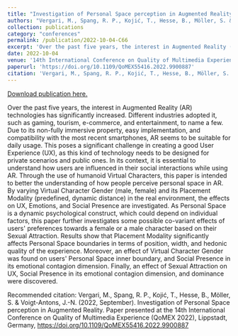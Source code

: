 ```yaml
---
title: "Investigation of Personal Space perception in Augmented Reality"
authors: "Vergari, M., Spang, R. P., Kojić, T., Hesse, B., Möller, S. & Voigt-Antons, J.-N."
collection: publications
category: "conferences"
permalink: /publication/2022-10-04-C66
excerpt: 'Over the past five years, the interest in Augmented Reality (AR) technologies has significantly increased. Different industries adopted it, such as gaming, tourism, e-commerce, and entertainment, to name a few. Due to its non-fully immersive property, easy implementation, and compatibility with the most recent smartphones, AR seems to be suitable for daily usage. This poses a significant challenge in creating a good User Experience (UX), as this kind of technology needs to be designed for private scenarios and public ones. In its context, it is essential to understand how users are influenced in their social interactions while using AR. Through the use of humanoid Virtual Characters, this paper is intended to better the understanding of how people perceive personal space in AR. By varying Virtual Character Gender (male, female) and its Placement Modality (predefined, dynamic distance) in the real environment, the effects on UX, Emotions, and Social Presence are investigated. As Personal Space is a dynamic psychological construct, which could depend on individual factors, this paper further investigates some possible co-variant effects of users&apos; preferences towards a female or a male character based on their Sexual Attraction. Results show that Placement Modality significantly affects Personal Space boundaries in terms of position, width, and hedonic quality of the experience. Moreover, an effect of Virtual Character Gender was found on users&apos; Personal Space inner boundary, and Social Presence in its emotional contagion dimension. Finally, an effect of Sexual Attraction on UX, Social Presence in its emotional contagion dimension, and dominance were discovered.'
date: 2022-10-04
venue: '14th International Conference on Quality of Multimedia Experience (QoMEX 2022)'
paperurl: 'https://doi.org/10.1109/QoMEX55416.2022.9900887'
citation: 'Vergari, M., Spang, R. P., Kojić, T., Hesse, B., Möller, S. &amp; Voigt-Antons, J.-N. (2022, September). Investigation of Personal Space perception in Augmented Reality. Paper presented at the 14th International Conference on Quality of Multimedia Experience (QoMEX 2022), Lippstadt, Germany, https://doi.org/10.1109/QoMEX55416.2022.9900887 '
---
```


<a href='https://doi.org/10.1109/QoMEX55416.2022.9900887'>Download publication here.</a>

Over the past five years, the interest in Augmented Reality (AR) technologies has significantly increased. Different industries adopted it, such as gaming, tourism, e-commerce, and entertainment, to name a few. Due to its non-fully immersive property, easy implementation, and compatibility with the most recent smartphones, AR seems to be suitable for daily usage. This poses a significant challenge in creating a good User Experience (UX), as this kind of technology needs to be designed for private scenarios and public ones. In its context, it is essential to understand how users are influenced in their social interactions while using AR. Through the use of humanoid Virtual Characters, this paper is intended to better the understanding of how people perceive personal space in AR. By varying Virtual Character Gender (male, female) and its Placement Modality (predefined, dynamic distance) in the real environment, the effects on UX, Emotions, and Social Presence are investigated. As Personal Space is a dynamic psychological construct, which could depend on individual factors, this paper further investigates some possible co-variant effects of users&apos; preferences towards a female or a male character based on their Sexual Attraction. Results show that Placement Modality significantly affects Personal Space boundaries in terms of position, width, and hedonic quality of the experience. Moreover, an effect of Virtual Character Gender was found on users&apos; Personal Space inner boundary, and Social Presence in its emotional contagion dimension. Finally, an effect of Sexual Attraction on UX, Social Presence in its emotional contagion dimension, and dominance were discovered.

Recommended citation: Vergari, M., Spang, R. P., Kojić, T., Hesse, B., Möller, S. & Voigt-Antons, J.-N. (2022, September). Investigation of Personal Space perception in Augmented Reality. Paper presented at the 14th International Conference on Quality of Multimedia Experience (QoMEX 2022), Lippstadt, Germany, https://doi.org/10.1109/QoMEX55416.2022.9900887 